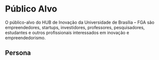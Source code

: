 # Público Alvo

O público-alvo do HUB de Inovação da Universidade de Brasília – FGA são empreendedores, startups, investidores, professores, pesquisadores, estudantes e outros profissionais interessados em inovação e empreendedorismo.

## Persona
